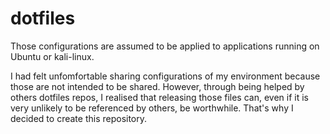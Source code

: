 # dotfiles

Those configurations are assumed to be applied to applications running on Ubuntu or kali-linux.

I had felt unfomfortable sharing configurations of my environment because those are not intended to be shared. However, through being helped by others dotfiles repos, I realised that releasing those files can, even if it is very unlikely to be referenced by others, be worthwhile. That's why I decided to create this repository.

